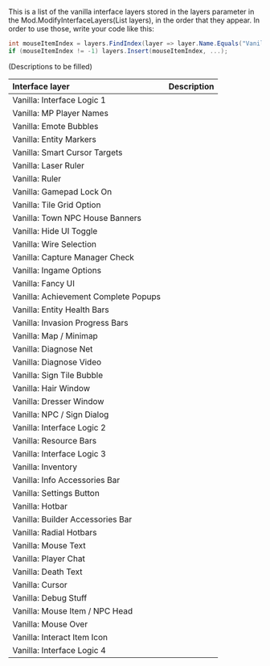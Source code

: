This is a list of the vanilla interface layers stored in the layers parameter in the Mod.ModifyInterfaceLayers(List<MethodSequenceListItem> layers), in the order that they appear.
In order to use those, write your code like this:
```cs
int mouseItemIndex = layers.FindIndex(layer => layer.Name.Equals("Vanilla: Mouse Item / NPC Head"));
if (mouseItemIndex != -1) layers.Insert(mouseItemIndex, ...);
```
(Descriptions to be filled)

| Interface layer	| Description
| :--             	| :--
| Vanilla: Interface Logic 1 | |
| Vanilla: MP Player Names | |
| Vanilla: Emote Bubbles | |
| Vanilla: Entity Markers | |
| Vanilla: Smart Cursor Targets | |
| Vanilla: Laser Ruler | |
| Vanilla: Ruler | |
| Vanilla: Gamepad Lock On | |
| Vanilla: Tile Grid Option | |
| Vanilla: Town NPC House Banners | |
| Vanilla: Hide UI Toggle | |
| Vanilla: Wire Selection | |
| Vanilla: Capture Manager Check | |
| Vanilla: Ingame Options | |
| Vanilla: Fancy UI | |
| Vanilla: Achievement Complete Popups | |
| Vanilla: Entity Health Bars | |
| Vanilla: Invasion Progress Bars | |
| Vanilla: Map / Minimap | |
| Vanilla: Diagnose Net | |
| Vanilla: Diagnose Video | |
| Vanilla: Sign Tile Bubble | |
| Vanilla: Hair Window | |
| Vanilla: Dresser Window | |
| Vanilla: NPC / Sign Dialog | |
| Vanilla: Interface Logic 2 | |
| Vanilla: Resource Bars | |
| Vanilla: Interface Logic 3 | |
| Vanilla: Inventory | |
| Vanilla: Info Accessories Bar | |
| Vanilla: Settings Button | |
| Vanilla: Hotbar | |
| Vanilla: Builder Accessories Bar | |
| Vanilla: Radial Hotbars | |
| Vanilla: Mouse Text | |
| Vanilla: Player Chat | |
| Vanilla: Death Text | |
| Vanilla: Cursor | |
| Vanilla: Debug Stuff | |
| Vanilla: Mouse Item / NPC Head | |
| Vanilla: Mouse Over | |
| Vanilla: Interact Item Icon | |
| Vanilla: Interface Logic 4 | |